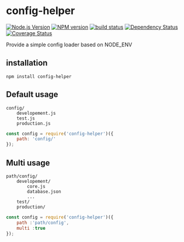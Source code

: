 # config-helper

[![Node.js Version][node-image]][node-url]
[![NPM version][npm-image]][npm-url]
[![build status][travis-image]][travis-url]
[![Dependency Status][dep-image]][dep-url]
[![Coverage Status][cov-img]][cov-url]

Provide a simple config loader based on NODE_ENV

## installation

```
npm install config-helper
```

## Default usage

```
config/
	developement.js
	test.js
	production.js
```

```javascript
const config = require('config-helper')({
    path: 'config/'
});
```

## Multi usage

```
path/config/
	developement/
		core.js
		database.json
		...
	test/
	production/
```

```javascript
const config = require('config-helper')({
    path :'path/config',
    multi :true
});
```

[node-image]: https://img.shields.io/node/v/config-helper.svg?style=flat-square
[node-url]: https://nodejs.org
[npm-image]: https://img.shields.io/npm/v/config-helper.svg?style=flat-square
[npm-url]: https://npmjs.org/package/config-helper
[travis-image]: https://img.shields.io/travis/menems/config-helper/master.svg?style=flat-square
[travis-url]: https://travis-ci.org/menems/config-helper
[cov-img]: https://coveralls.io/repos/menems/config-helper/badge.svg?branch=master&service=github
[cov-url]: https://coveralls.io/github/menems/config-helper?branch=master
[dep-image]: http://david-dm.org/menems/config-helper.svg?style=flat-square
[dep-url]:http://david-dm.org/menems/config-helper

